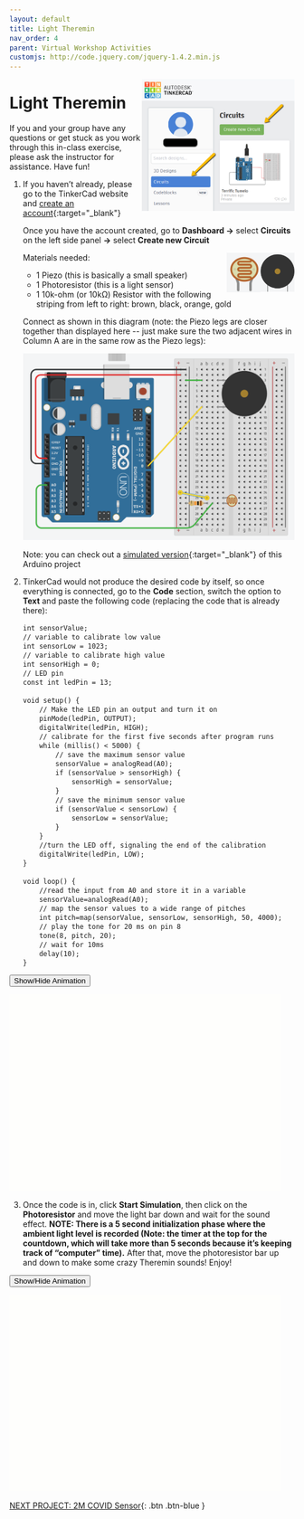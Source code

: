 ```yaml
---
layout: default
title: Light Theremin
nav_order: 4
parent: Virtual Workshop Activities
customjs: http://code.jquery.com/jquery-1.4.2.min.js
---
```

<img src="..\images\virtual_workshops\hello_world\tinkercad_account.png" alt=" tinkercad account" style="float:right;width:270px;">

# Light Theremin

If you and your group have any questions or get stuck as you work through this in-class exercise, please ask the instructor for assistance.  Have fun!

1.  If you haven’t already, please go to the TinkerCad website and [create an account](https://www.tinkercad.com/){:target="_blank"}

    Once you have the account created, go to **Dashboard ->** select **Circuits** on the left side panel **->** select **Create new Circuit**

    Materials needed: 
    <img src="..\images\virtual_workshops\light_theremin\piezo.png" alt="piezo" style="float:right;width:60px;">
    <img src="..\images\virtual_workshops\light_theremin\photores.png" alt="photoresistor" style="float:right;width:60px;">
    - 1 Piezo (this is basically a small speaker)
    - 1 Photoresistor (this is a light sensor)
    - 1 10k-ohm (or 10k&Omega;) Resistor with the following striping from left to right: brown, black, orange, gold

    Connect as shown in this diagram (note: the Piezo legs are closer together than displayed here -- just make sure the two adjacent wires in Column A are in the same row as the Piezo legs):

    <img src="..\images\virtual_workshops\light_theremin\breadboard_schematic.png" alt="breadboard" style="width:480px;">

    Note: you can check out a [simulated version](https://www.tinkercad.com/things/cangRSrMGHs){:target="_blank"} of this Arduino project

2.  TinkerCad would not produce the desired code by itself, so once everything is connected, go to the **Code** section, switch the option to **Text** and paste the following code (replacing the code that is already there):

    ```
    int sensorValue;
    // variable to calibrate low value
    int sensorLow = 1023;
    // variable to calibrate high value
    int sensorHigh = 0;
    // LED pin
    const int ledPin = 13;

    void setup() {
        // Make the LED pin an output and turn it on
        pinMode(ledPin, OUTPUT);
        digitalWrite(ledPin, HIGH);
        // calibrate for the first five seconds after program runs
        while (millis() < 5000) {
            // save the maximum sensor value
            sensorValue = analogRead(A0);
            if (sensorValue > sensorHigh) {
                sensorHigh = sensorValue;
            }
            // save the minimum sensor value
            if (sensorValue < sensorLow) {
                sensorLow = sensorValue;
            }
        }
        //turn the LED off, signaling the end of the calibration
        digitalWrite(ledPin, LOW);
    }

    void loop() {
        //read the input from A0 and store it in a variable
        sensorValue=analogRead(A0);
        // map the sensor values to a wide range of pitches
        int pitch=map(sensorValue, sensorLow, sensorHigh, 50, 4000);
        // play the tone for 20 ms on pin 8
        tone(8, pitch, 20);
        // wait for 10ms
        delay(10);
    }
    ```

<button onclick="toggle('gif1')">Show/Hide Animation</button>
<div id="gif1">
    <img src="..\images\virtual_workshops\light_theremin\animated_code_setup.gif" alt="animated code" style="width:480px;">
     </div> 

    

3.  Once the code is in, click **Start Simulation**, then click on the **Photoresistor** and move the light bar down and wait for the sound effect. 
    **NOTE: There is a 5 second initialization phase where the ambient light level is recorded (Note: the timer at the top for the countdown, which will take more than 5 seconds because it’s keeping track of “computer” time).** After that, move the photoresistor bar up and down to make some crazy Theremin sounds!  Enjoy!


<button onclick="toggle('gif2')">Show/Hide Animation</button>
<div id="gif2">
    <img src="..\images\virtual_workshops\light_theremin\animated_breadboard.gif" alt="animated breadboard" style="width:480px;">
     </div> 




<script>  

    function toggle(input) {
        var x = document.getElementById(input);
        if (x.style.display === "none") {
            x.style.display = "block";
        } else {
            x.style.display = "none";
        }
    }
</script>

[NEXT PROJECT: 2M COVID Sensor](2M_covid_sensor.html){: .btn .btn-blue }
